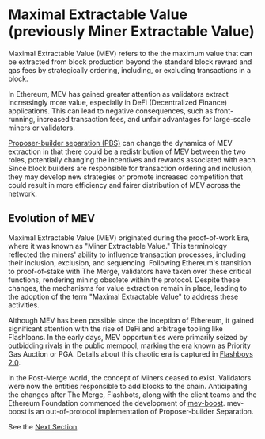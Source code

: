 <!-- @format -->

# Maximal Extractable Value (previously Miner Extractable Value)

Maximal Extractable Value (MEV) refers to the the maximum value that can be extracted from block production beyond the standard block reward and gas fees by strategically ordering, including, or excluding transactions in a block.

In Ethereum, MEV has gained greater attention as validators extract increasingly more value, especially in DeFi (Decentralized Finance) applications. This can lead to negative consequences, such as front-running, increased transaction fees, and unfair advantages for large-scale miners or validators.

[Proposer-builder separation (PBS)](/wiki/research/PBS/pbs.md) can change the dynamics of MEV extraction in that there could be a redistribution of MEV between the two roles, potentially changing the incentives and rewards associated with each. Since block builders are responsible for transaction ordering and inclusion, they may develop new strategies or promote increased competition that could result in more efficiency and fairer distribution of MEV across the network.

## Evolution of MEV

Maximal Extractable Value (MEV) originated during the proof-of-work Era, where it was known as "Miner Extractable Value." This terminology reflected the miners' ability to influence transaction processes, including their inclusion, exclusion, and sequencing. Following Ethereum's transition to proof-of-stake with The Merge, validators have taken over these critical functions, rendering mining obsolete within the protocol. Despite these changes, the mechanisms for value extraction remain in place, leading to the adoption of the term "Maximal Extractable Value" to address these activities.

Although MEV has been possible since the inception of Ethereum, it gained significant attention with the rise of DeFi and arbitrage tooling like Flashloans. In the early days, MEV opportunities were primarily seized by outbidding rivals in the public mempool, marking the era known as Priority Gas Auction or PGA. Details about this chaotic era is captured in [Flashboys 2.0](https://arxiv.org/abs/1904.05234).

In the Post-Merge world, the concept of Miners ceased to exist. Validators were now the entities responsible to add blocks to the chain. Anticipating the changes after The Merge, Flashbots, along with the client teams and the Ethereum Foundation commenced the development of [mev-boost](/wiki/research/PBS/mev-boost.md). mev-boost is an out-of-protocol implementation of Proposer-builder Separation.

See the [Next Section](/wiki/research/PBS/pbs.md).
